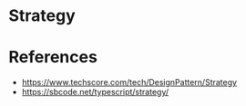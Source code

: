# Strategy

# References
- https://www.techscore.com/tech/DesignPattern/Strategy
- https://sbcode.net/typescript/strategy/
